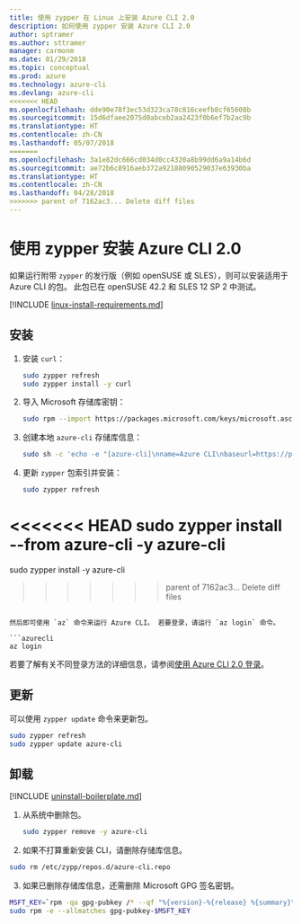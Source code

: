 ```yaml
---
title: 使用 zypper 在 Linux 上安装 Azure CLI 2.0
description: 如何使用 zypper 安装 Azure CLI 2.0
author: sptramer
ms.author: sttramer
manager: carmonm
ms.date: 01/29/2018
ms.topic: conceptual
ms.prod: azure
ms.technology: azure-cli
ms.devlang: azure-cli
<<<<<<< HEAD
ms.openlocfilehash: dde90e78f3ec53d323ca78c816ceefb8cf65608b
ms.sourcegitcommit: 15d6dfaee2075d0abceb2aa2423f0b6ef7b2ac9b
ms.translationtype: HT
ms.contentlocale: zh-CN
ms.lasthandoff: 05/07/2018
=======
ms.openlocfilehash: 3a1e82dc666cd034d0cc4320a8b99dd6a9a14b6d
ms.sourcegitcommit: ae72b6c8916aeb372a92188090529037e63930ba
ms.translationtype: HT
ms.contentlocale: zh-CN
ms.lasthandoff: 04/28/2018
>>>>>>> parent of 7162ac3... Delete diff files
---
```

# <a name="install-azure-cli-20-with-zypper"></a>使用 zypper 安装 Azure CLI 2.0

如果运行附带 `zypper` 的发行版（例如 openSUSE 或 SLES），则可以安装适用于 Azure CLI 的包。 此包已在 openSUSE 42.2 和 SLES 12 SP 2 中测试。

[!INCLUDE [linux-install-requirements.md](includes/linux-install-requirements.md)]

## <a name="install"></a>安装

1. 安装 `curl`：

   ```bash
   sudo zypper refresh
   sudo zypper install -y curl
   ```

2. 导入 Microsoft 存储库密钥：

   ```bash
   sudo rpm --import https://packages.microsoft.com/keys/microsoft.asc
   ```

3. 创建本地 `azure-cli` 存储库信息：

   ```bash
   sudo sh -c 'echo -e "[azure-cli]\nname=Azure CLI\nbaseurl=https://packages.microsoft.com/yumrepos/azure-cli\nenabled=1\ntype=rpm-md\ngpgcheck=1\ngpgkey=https://packages.microsoft.com/keys/microsoft.asc" > /etc/zypp/repos.d/azure-cli.repo'
   ```

4. 更新 `zypper` 包索引并安装：

   ```bash
   sudo zypper refresh
<<<<<<< HEAD
   sudo zypper install --from azure-cli -y azure-cli
=======
   sudo zypper install -y azure-cli
>>>>>>> parent of 7162ac3... Delete diff files
   ```

然后即可使用 `az` 命令来运行 Azure CLI。 若要登录，请运行 `az login` 命令。

```azurecli
az login
```

若要了解有关不同登录方法的详细信息，请参阅[使用 Azure CLI 2.0 登录](authenticate-azure-cli.md)。

## <a name="update"></a>更新

可以使用 `zypper update` 命令来更新包。

```bash
sudo zypper refresh
sudo zypper update azure-cli
```

## <a name="uninstall"></a>卸载

[!INCLUDE [uninstall-boilerplate.md](includes/uninstall-boilerplate.md)]

1. 从系统中删除包。

    ```bash
    sudo zypper remove -y azure-cli
    ```

2. 如果不打算重新安装 CLI，请删除存储库信息。

  ```bash
  sudo rm /etc/zypp/repos.d/azure-cli.repo
  ```

3. 如果已删除存储库信息，还需删除 Microsoft GPG 签名密钥。

  ```bash
  MSFT_KEY=`rpm -qa gpg-pubkey /* --qf "%{version}-%{release} %{summary}\n" | grep Microsoft | awk '{print $1}'`
  sudo rpm -e --allmatches gpg-pubkey-$MSFT_KEY
  ```

